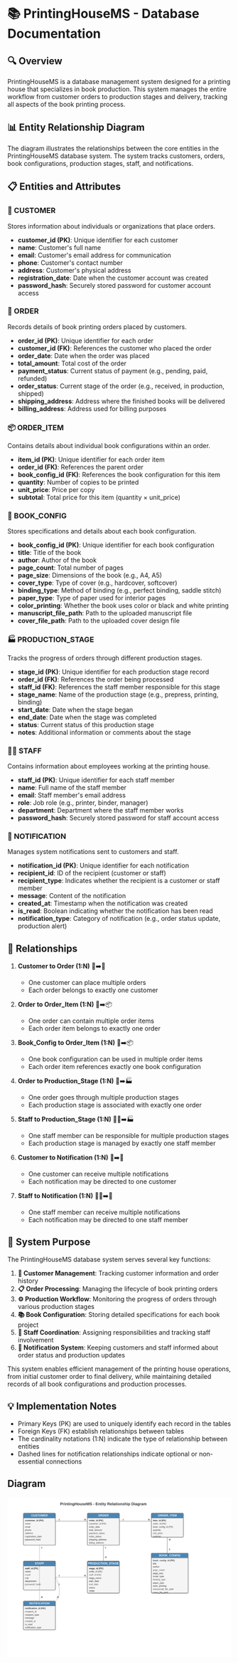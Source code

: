 # 📚 PrintingHouseMS - Database Documentation

## 🔍 Overview
PrintingHouseMS is a database management system designed for a printing house that specializes in book production. This system manages the entire workflow from customer orders to production stages and delivery, tracking all aspects of the book printing process.

## 📊 Entity Relationship Diagram
The diagram illustrates the relationships between the core entities in the PrintingHouseMS database system. The system tracks customers, orders, book configurations, production stages, staff, and notifications.

## 📋 Entities and Attributes

### 👤 CUSTOMER
Stores information about individuals or organizations that place orders.
- **customer_id (PK)**: Unique identifier for each customer
- **name**: Customer's full name
- **email**: Customer's email address for communication
- **phone**: Customer's contact number
- **address**: Customer's physical address
- **registration_date**: Date when the customer account was created
- **password_hash**: Securely stored password for customer account access

### 🛒 ORDER
Records details of book printing orders placed by customers.
- **order_id (PK)**: Unique identifier for each order
- **customer_id (FK)**: References the customer who placed the order
- **order_date**: Date when the order was placed
- **total_amount**: Total cost of the order
- **payment_status**: Current status of payment (e.g., pending, paid, refunded)
- **order_status**: Current stage of the order (e.g., received, in production, shipped)
- **shipping_address**: Address where the finished books will be delivered
- **billing_address**: Address used for billing purposes

### 📦 ORDER_ITEM
Contains details about individual book configurations within an order.
- **item_id (PK)**: Unique identifier for each order item
- **order_id (FK)**: References the parent order
- **book_config_id (FK)**: References the book configuration for this item
- **quantity**: Number of copies to be printed
- **unit_price**: Price per copy
- **subtotal**: Total price for this item (quantity × unit_price)

### 📘 BOOK_CONFIG
Stores specifications and details about each book configuration.
- **book_config_id (PK)**: Unique identifier for each book configuration
- **title**: Title of the book
- **author**: Author of the book
- **page_count**: Total number of pages
- **page_size**: Dimensions of the book (e.g., A4, A5)
- **cover_type**: Type of cover (e.g., hardcover, softcover)
- **binding_type**: Method of binding (e.g., perfect binding, saddle stitch)
- **paper_type**: Type of paper used for interior pages
- **color_printing**: Whether the book uses color or black and white printing
- **manuscript_file_path**: Path to the uploaded manuscript file
- **cover_file_path**: Path to the uploaded cover design file

### 🏭 PRODUCTION_STAGE
Tracks the progress of orders through different production stages.
- **stage_id (PK)**: Unique identifier for each production stage record
- **order_id (FK)**: References the order being processed
- **staff_id (FK)**: References the staff member responsible for this stage
- **stage_name**: Name of the production stage (e.g., prepress, printing, binding)
- **start_date**: Date when the stage began
- **end_date**: Date when the stage was completed
- **status**: Current status of this production stage
- **notes**: Additional information or comments about the stage

### 👨‍💼 STAFF
Contains information about employees working at the printing house.
- **staff_id (PK)**: Unique identifier for each staff member
- **name**: Full name of the staff member
- **email**: Staff member's email address
- **role**: Job role (e.g., printer, binder, manager)
- **department**: Department where the staff member works
- **password_hash**: Securely stored password for staff account access

### 🔔 NOTIFICATION
Manages system notifications sent to customers and staff.
- **notification_id (PK)**: Unique identifier for each notification
- **recipient_id**: ID of the recipient (customer or staff)
- **recipient_type**: Indicates whether the recipient is a customer or staff member
- **message**: Content of the notification
- **created_at**: Timestamp when the notification was created
- **is_read**: Boolean indicating whether the notification has been read
- **notification_type**: Category of notification (e.g., order status update, production alert)

## 🔗 Relationships

1. **Customer to Order (1:N)** 👤➡️🛒
   - One customer can place multiple orders
   - Each order belongs to exactly one customer

2. **Order to Order_Item (1:N)** 🛒➡️📦
   - One order can contain multiple order items
   - Each order item belongs to exactly one order

3. **Book_Config to Order_Item (1:N)** 📘➡️📦
   - One book configuration can be used in multiple order items
   - Each order item references exactly one book configuration

4. **Order to Production_Stage (1:N)** 🛒➡️🏭
   - One order goes through multiple production stages
   - Each production stage is associated with exactly one order

5. **Staff to Production_Stage (1:N)** 👨‍💼➡️🏭
   - One staff member can be responsible for multiple production stages
   - Each production stage is managed by exactly one staff member

6. **Customer to Notification (1:N)** 👤➡️🔔
   - One customer can receive multiple notifications
   - Each notification may be directed to one customer

7. **Staff to Notification (1:N)** 👨‍💼➡️🔔
   - One staff member can receive multiple notifications
   - Each notification may be directed to one staff member

## 🎯 System Purpose

The PrintingHouseMS database system serves several key functions:

1. **👥 Customer Management**: Tracking customer information and order history
2. **📋 Order Processing**: Managing the lifecycle of book printing orders
3. **⚙️ Production Workflow**: Monitoring the progress of orders through various production stages
4. **📚 Book Configuration**: Storing detailed specifications for each book project
5. **👥 Staff Coordination**: Assigning responsibilities and tracking staff involvement
6. **📱 Notification System**: Keeping customers and staff informed about order status and production updates

This system enables efficient management of the printing house operations, from initial customer order to final delivery, while maintaining detailed records of all book configurations and production processes.

## 💡 Implementation Notes

- Primary Keys (PK) are used to uniquely identify each record in the tables
- Foreign Keys (FK) establish relationships between tables
- The cardinality notations (1:N) indicate the type of relationship between entities
- Dashed lines for notification relationships indicate optional or non-essential connections

## Diagram

![Entity Relationship Diagram ](Entity-Relationship-Diagram.svg)
